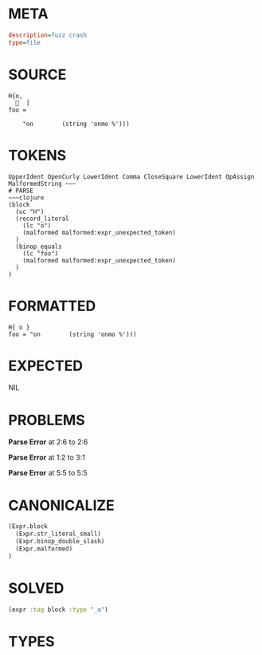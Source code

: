 # META
~~~ini
description=fuzz crash
type=file
~~~
# SOURCE
~~~roc
H{o,
    ]
foo =

    "on        (string 'onmo %')))
~~~
# TOKENS
~~~text
UpperIdent OpenCurly LowerIdent Comma CloseSquare LowerIdent OpAssign MalformedString ~~~
# PARSE
~~~clojure
(block
  (uc "H")
  (record_literal
    (lc "o")
    (malformed malformed:expr_unexpected_token)
  )
  (binop_equals
    (lc "foo")
    (malformed malformed:expr_unexpected_token)
  )
)
~~~
# FORMATTED
~~~roc
H{ o }
foo = "on        (string 'onmo %')))
~~~
# EXPECTED
NIL
# PROBLEMS
**Parse Error**
at 2:6 to 2:6

**Parse Error**
at 1:2 to 3:1

**Parse Error**
at 5:5 to 5:5

# CANONICALIZE
~~~clojure
(Expr.block
  (Expr.str_literal_small)
  (Expr.binop_double_slash)
  (Expr.malformed)
)
~~~
# SOLVED
~~~clojure
(expr :tag block :type "_a")
~~~
# TYPES
~~~roc
~~~
